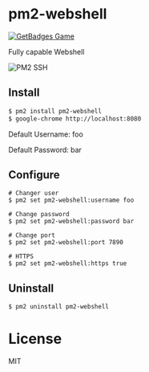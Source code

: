# pm2-webshell

[![GetBadges Game](https://pm2-hive-pm2-webshell.getbadges.io/shield/company/pm2-hive-pm2-webshell)](https://pm2-hive-pm2-webshell.getbadges.io/?ref=shield-game)

Fully capable Webshell

![PM2 SSH](https://github.com/pm2-hive/pm2-webshell/raw/master/preview.png)

## Install

```bash
$ pm2 install pm2-webshell
$ google-chrome http://localhost:8080
```

Default Username: foo

Default Password: bar

## Configure

```
# Changer user
$ pm2 set pm2-webshell:username foo

# Change password
$ pm2 set pm2-webshell:password bar

# Change port
$ pm2 set pm2-webshell:port 7890

# HTTPS
$ pm2 set pm2-webshell:https true
````

## Uninstall

```bash
$ pm2 uninstall pm2-webshell
```

# License

MIT
